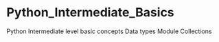 # Python_Intermediate_Basics
Python Intermediate level basic concepts
Data types
Module Collections
